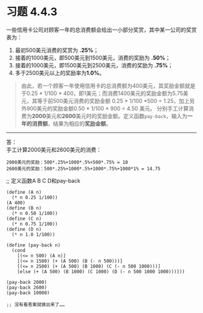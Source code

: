 # 习题 4.4.3
一些信用卡公司对顾客一年的总消费额会给出一小部分奖赏，其中某一公司的奖赏表为：  
1. 最初500美元消费的奖赏为 **.25%**；
2. 接着的1000美元，即500美元到1500美元，消费的奖励为 **.50%**；
3. 接着的1000美元，即1500美元到2500美元，消费的奖励为 **.75%**；
4. 多于2500美元以上的奖励率为**1.0%**。  
> 由此，若一个顾客一年使用信用卡的总消费额为400美元，其奖励金额就是于0.25 * 1/100 * 400，即1美元；而消费1400美元的奖励金额为5.75美元，其等于前500美元消费的奖励金额 0.25 * 1/100 *500 = 1.25，加上另外900美元的奖励金额0.50 * 1/100 * 900 = 4.50 美元。
分别手工计算消费为**2000**美元和**2600**美元时的奖励金额。定义函数`pay-back`，输入为**一年的消费额**，结果为相应的**奖励金额**。  
---
答：  
手工计算2000美元和2600美元的消费：
```
2000美元的奖励：500*.25%+1000*.5%+500*.75% = 10
2600美元的奖励：500*.25%+1000*.5%+1000*.75%+1000*1% = 14.75
```

;; 定义函数A B C D和pay-back
```
(define (A n)
  (* n 0.25 1/100))
(A 400)
(define (B n)
  (* n 0.50 1/100))
(define (C n)
  (* n 0.75 1/100))
(define (D n)
  (* n 1.0 1/100))

(define (pay-back n)
  (cond
    [(<= n 500) (A n)]
    [(<= n 1500) (+ (A 500) (B (- n 500)))]
    [(<= n 2500) (+ (A 500) (B 1000) (C (- n 500 1000)))]
    [else (+ (A 500) (B 1000) (C 1000) (D (- n 500 1000 1000)))]))

(pay-back 2000)
(pay-back 2600)
(pay-back 10000)

;; 没有看答案就做出来了……
```

